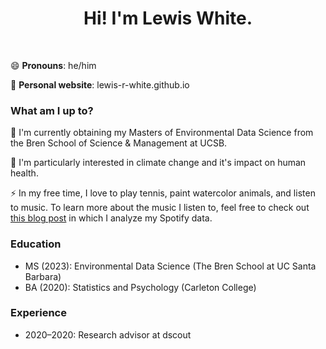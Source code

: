 <h1 align="center">Hi! I'm Lewis White.</h1>

<br>

😄 **Pronouns**: he/him

📝 **Personal website**: lewis-r-white.github.io

### What am I up to?

🌱 I'm currently obtaining my Masters of Environmental Data Science from the Bren School of Science & Management at UCSB.

🔭 I'm particularly interested in climate change and it's impact on human health.

⚡ In my free time, I love to play tennis, paint watercolor animals, and listen to music. To learn more about the music I listen to, feel free to check out [this blog post](https://lewis-r-white.github.io/posts/2023-03-13-spotify-ML-blog/) in which I analyze my Spotify data. 

### Education

- MS (2023): Environmental Data Science (The Bren School at UC Santa Barbara)
- BA (2020): Statistics and Psychology (Carleton College)

### Experience

- 2020–2020: Research advisor at dscout








<!--
**lewis-r-white/lewis-r-white** is a ✨ _special_ ✨ repository because its `README.md` (this file) appears on your GitHub profile.

Here are some ideas to get you started:

- 🔭 I’m currently working on ...
- 🌱 I’m currently learning ...
- 👯 I’m looking to collaborate on ...
- 🤔 I’m looking for help with ...
- 💬 Ask me about ...
- 📫 How to reach me: ...
- 😄 Pronouns: ...
- ⚡ Fun fact: ...
-->
